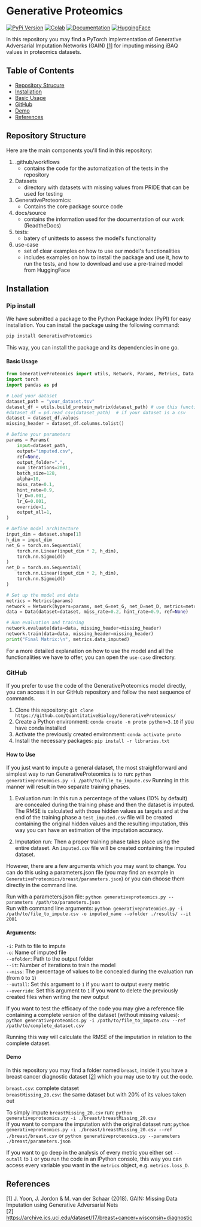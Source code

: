 # Generative Proteomics

[![PyPi Version](https://img.shields.io/pypi/v/GenerativeProteomics?label=PyPi&color=blue&style=flat&logo=pypi)](https://pypi.org/project/GenerativeProteomics/)
[![Colab](https://img.shields.io/badge/Google_Colab-0061F2?style=flat&logo=googlecolab&color=blue&label=Colab&colorB=grey)](https://colab.research.google.com/drive/1ihtmsv_UvEz74YrLHZvATu1y2qH4X9-r?usp=sharing)
[![Documentation](https://img.shields.io/badge/docs-read%20the%20docs-blue)](https://generativeproteomics.readthedocs.io/en/latest/)
[![HuggingFace](https://img.shields.io/badge/Hugging_Face-grey?style=flat&logo=huggingface&color=grey)](https://huggingface.co/QuantitativeBiology)

In this repository you may find a PyTorch implementation of Generative Adversarial Imputation Networks (GAIN) [[1]](#1) for imputing missing iBAQ values in proteomics datasets.

## Table of Contents

- [Repository Strucure](#repository-structure)
- [Installation](#installation)
- [Basic Usage](#basic-usage)
- [GitHub](#github)
- [Demo](#demo)
- [References](#reference)

## Repository Structure

Here are the main components you'll find in this repository:

1. .github/workflows 
    - contains the code for the automatization of the tests in the repository
2. Datasets
    - directory with datasets with missing values from PRIDE that can be used for testing 
3. GenerativeProteomics: 
    - Contains the core package source code 
4. docs/source
    - contains the information used for the documentation of our work (ReadtheDocs)
5. tests:
    - batery of unittests to assess the model's functionality
6. use-case
    - set of clear examples on how to use our model's functionalities 
    - includes examples on how to install the package and use it, how to run the tests, and how to download and use a pre-trained model from HuggingFace


## Installation

### Pip install

We have submitted a package to the Python Package Index (PyPI) for easy installation. You can install the package using the following command:

```bash
pip install GenerativeProteomics
```

This way, you can install the package and its dependencies in one go.

#### Basic Usage 

```python
from GenerativeProteomics import utils, Network, Params, Metrics, Data
import torch
import pandas as pd

# Load your dataset
dataset_path = "your_dataset.tsv"
dataset_df = utils.build_protein_matrix(dataset_path) # use this function if dataset is a tsv
#dataset_df = pd.read_csv(dataset_path)  # if your dataset is a csv
dataset = dataset_df.values
missing_header = dataset_df.columns.tolist()

# Define your parameters
params = Params(
    input=dataset_path,
    output="imputed.csv",
    ref=None,
    output_folder=".",
    num_iterations=2001,
    batch_size=128,
    alpha=10,
    miss_rate=0.1,
    hint_rate=0.9,
    lr_D=0.001,
    lr_G=0.001,
    override=1,
    output_all=1,
)

# Define model architecture
input_dim = dataset.shape[1]
h_dim = input_dim
net_G = torch.nn.Sequential(
    torch.nn.Linear(input_dim * 2, h_dim),
    torch.nn.Sigmoid()
)
net_D = torch.nn.Sequential(
    torch.nn.Linear(input_dim * 2, h_dim),
    torch.nn.Sigmoid()
)

# Set up the model and data
metrics = Metrics(params)
network = Network(hypers=params, net_G=net_G, net_D=net_D, metrics=metrics)
data = Data(dataset=dataset, miss_rate=0.2, hint_rate=0.9, ref=None)

# Run evaluation and training
network.evaluate(data=data, missing_header=missing_header)
network.train(data=data, missing_header=missing_header)
print("Final Matrix:\n", metrics.data_imputed) 
```
For a more detailed explanation on how to use the model and all the functionalities we have to offer, you can open the `use-case` directory.

### GitHub

If you prefer to use the code of the GenerativeProteomics model directly, you can access it in our GitHub repository and follow the next sequence of commands.

1. Clone this repository:  `git clone https://github.com/QuantitativeBiology/GenerativeProteomics/`
2. Create a Python environment: `conda create -n proto python=3.10` if you have conda installed
3. Activate the previously created environment: `conda activate proto`
4. Install the necessary packages: `pip install -r libraries.txt`


#### How to Use

If you just want to impute a general dataset, the most straightforward and simplest way to run GenerativeProteomics is to run: `python generativeproteomics.py -i /path/to/file_to_impute.csv`
Running in this manner will result in two separate training phases.

1) Evaluation run: In this run a percentage of the values (10% by default) are concealed during the training phase and then the dataset is imputed. The RMSE is calculated with those hidden values as targets and at the end of the training phase a `test_imputed.csv` file will be created containing the original hidden values and the resulting imputation, this way you can have an estimation of the imputation accuracy.

2) Imputation run: Then a proper training phase takes place using the entire dataset. An `imputed.csv` file will be created containing the imputed dataset.


However, there are a few arguments which you may want to change. You can do this using a parameters.json file (you may find an example in `GenerativeProteomics/breast/parameters.json`) or you can choose them directly in the command line.

Run with a parameters.json file: `python generativeproteomics.py --parameters /path/to/parameters.json`<br>
Run with command line arguments: `python generativeproteomics.py -i /path/to/file_to_impute.csv -o imputed_name --ofolder ./results/ --it 2001`

#### Arguments:

`-i`: Path to file to impute<br> 
`-o`: Name of imputed file<br> 
`--ofolder`: Path to the output folder<br> 
`--it`: Number of iterations to train the model<br> 
`--miss`: The percentage of values to be concealed during the evaluation run (from `0` to `1`)<br>
`--outall`: Set this argument to `1` if you want to output every metric<br> 
`--override`: Set this argument to `1` if you want to delete the previously created files when writing the new output<br> 



If you want to test the efficacy of the code you may give a reference file containing a complete version of the dataset (without missing values): `python generativeproteomics.py -i /path/to/file_to_impute.csv --ref /path/to/complete_dataset.csv`

Running this way will calculate the RMSE of the imputation in relation to the complete dataset.


#### Demo

In this repository you may find a folder named `breast`, inside it you have a breast cancer diagnostic dataset [[2]](#2) which you may use to try out the code.

`breast.csv`: complete dataset<br>
`breastMissing_20.csv`: the same dataset but with 20% of its values taken out


To simply impute `breastMissing_20.csv` run: `python generativeproteomics.py -i ./breast/breastMissing_20.csv` <br>
If you want to compare the imputation with the original dataset run: `python generativeproteomics.py -i ./breast/breastMissing_20.csv --ref ./breast/breast.csv` or `python generativeproteomics.py --parameters ./breast/parameters.json`


If you want to go deep in the analysis of every metric you either set `--outall` to `1` or you run the code in an IPython console, this way you can access every variable you want in the `metrics` object, e.g. `metrics.loss_D`.


## References
<a id="1">[1]</a> 
J. Yoon, J. Jordon & M. van der Schaar (2018). GAIN: Missing Data Imputation using Generative Adversarial Nets <br>
<a id="2">[2]</a> 
https://archive.ics.uci.edu/dataset/17/breast+cancer+wisconsin+diagnostic
